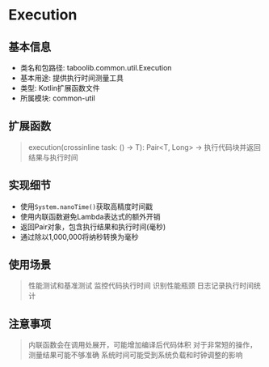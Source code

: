 # Execution

## 基本信息
- 类名和包路径: taboolib.common.util.Execution
- 基本用途: 提供执行时间测量工具
- 类型: Kotlin扩展函数文件
- 所属模块: common-util

## 扩展函数
> execution<T>(crossinline task: () -> T): Pair<T, Long> -> 执行代码块并返回结果与执行时间

## 实现细节
- 使用`System.nanoTime()`获取高精度时间戳
- 使用内联函数避免Lambda表达式的额外开销
- 返回Pair对象，包含执行结果和执行时间(毫秒)
- 通过除以1,000,000将纳秒转换为毫秒

## 使用场景
> 性能测试和基准测试
> 监控代码执行时间
> 识别性能瓶颈
> 日志记录执行时间统计

## 注意事项
> 内联函数会在调用处展开，可能增加编译后代码体积
> 对于非常短的操作，测量结果可能不够准确
> 系统时间可能受到系统负载和时钟调整的影响
